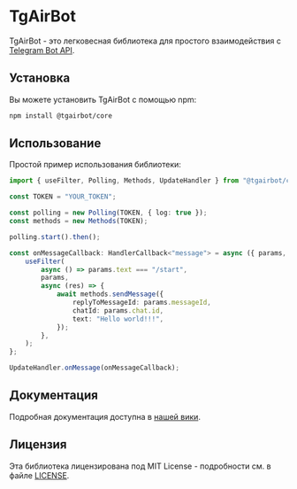 # TgAirBot

TgAirBot - это легковесная библиотека для простого взаимодействия с [Telegram Bot API](https://core.telegram.org/bots/api).

## Установка

Вы можете установить TgAirBot с помощью npm:

```bash
npm install @tgairbot/core
```
## Использование

Простой пример использования библиотеки:
```typescript
import { useFilter, Polling, Methods, UpdateHandler } from "@tgairbot/core";

const TOKEN = "YOUR_TOKEN";

const polling = new Polling(TOKEN, { log: true });
const methods = new Methods(TOKEN);

polling.start().then();

const onMessageCallback: HandlerCallback<"message"> = async ({ params, wrapper }) => {
    useFilter(
        async () => params.text === "/start",
        params,
        async (res) => {
            await methods.sendMessage({
                replyToMessageId: params.messageId,
                chatId: params.chat.id,
                text: "Hello world!!!",
            });
        },
    );
};

UpdateHandler.onMessage(onMessageCallback);
```

## Документация
Подробная документация доступна в [нашей вики](https://github.com/tgairbot/core/wiki).

## Лицензия
Эта библиотека лицензирована под MIT License - подробности см. в файле [LICENSE](https://github.com/tgairbot/core/blob/main/LICENSE).

